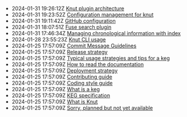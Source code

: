 * 2024-01-31 19:26:12Z [Knut plugin architecture](../14)
* 2024-01-31 19:23:52Z [Configuration management for knut](../16)
* 2024-01-31 19:11:42Z [GitHub configuration](../10)
* 2024-01-31 18:07:51Z [Fuse search plugin](../15)
* 2024-01-31 17:46:34Z [Managing chronological information with index](../13)
* 2024-01-28 23:55:23Z [Knut CLI usage](../7)
* 2024-01-25 17:57:09Z [Commit Message Guidelines](../9)
* 2024-01-25 17:57:09Z [Release strategy](../8)
* 2024-01-25 17:57:09Z [Typical usage strategies and tips for a keg](../6)
* 2024-01-25 17:57:09Z [How to read the documentation](../5)
* 2024-01-25 17:57:09Z [Deployment strategy](../4)
* 2024-01-25 17:57:09Z [Contributing guide](../3)
* 2024-01-25 17:57:09Z [Coding style guide](../2)
* 2024-01-25 17:57:09Z [What is a keg](../12)
* 2024-01-25 17:57:09Z [KEG specification](../11)
* 2024-01-25 17:57:09Z [What is Knut](../1)
* 2024-01-25 17:57:09Z [Sorry, planned but not yet available](../0)
